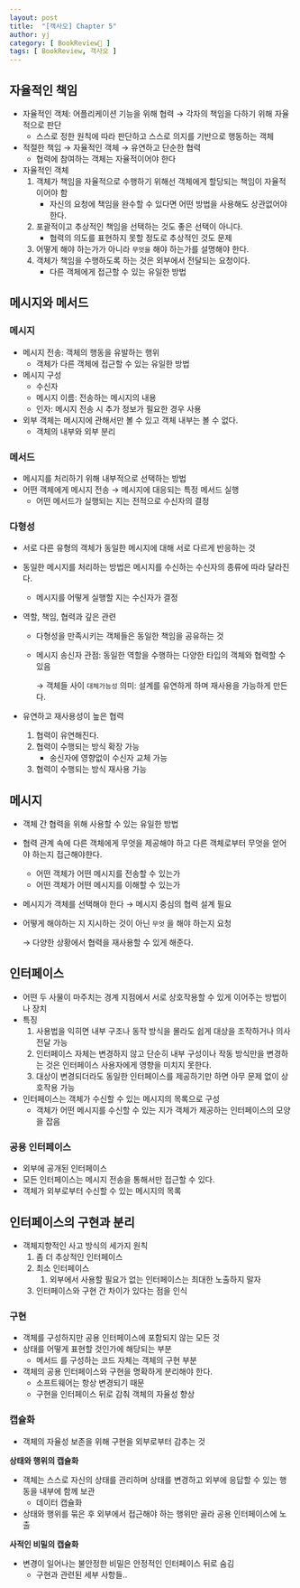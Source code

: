 ```yaml
---
layout: post
title:  "[객사오] Chapter 5"
author: yj
category: [ BookReview📕 ]
tags: [ BookReview, 객사오 ]
---
```


## 자율적인 책임

- 자율적인 객체: 어플리케이션 기능을 위해 협력 → 각자의 책임을 다하기 위해 자율적으로 판단
    - 스스로 정한 원칙에 따라 판단하고 스스로 의지를 기반으로 행동하는 객체
- 적절한 책임 → 자율적인 객체 → 유연하고 단순한 협력
    - 협력에 참여하는 객체는 자율적이어야 한다
- 자율적인 객체
    1. 객체가 책임을 자율적으로 수행하기 위해선 객체에게 할당되는 책임이 자율적이어야 함
        - 자신의 요청에 책임을 완수할 수 있다면 어떤 방법을 사용해도 상관없어야 한다.
    2. 포괄적이고 추상적인 책임을 선택하는 것도 좋은 선택이 아니다.
        - 협력의 의도를 표현하지 못할 정도로 추상적인 것도 문제
    3. 어떻게 해야 하는가가 아니라 `무엇을` 해야 하는가를 설명해야 한다.
    4. 객체가 책임을 수행하도록 하는 것은 외부에서 전달되는 요청이다.
        - 다른 객체에게 접근할 수 있는 유일한 방법

## 메시지와 메서드

### 메시지

- 메시지 전송: 객체의 행동을 유발하는 행위
    - 객체가 다른 객체에 접근할 수 있는 유일한 방법
- 메시지 구성
    - 수신자
    - 메시지 이름: 전송하는 메시지의 내용
    - 인자: 메시지 전송 시 추가 정보가 필요한 경우 사용
- 외부 객체는 메시지에 관해서만 볼 수 있고 객체 내부는 볼 수 없다.
    - 객체의 내부와 외부 분리

### 메서드

- 메시지를 처리하기 위해 내부적으로 선택하는 방법
- 어떤 객체에게 메시지 전송 → 메시지에 대응되는 특정 메서드 실행
    - 어떤 메서드가 실행되는 지는 전적으로 수신자의 결정

### 다형성

- 서로 다른 유형의 객체가 동일한 메시지에 대해 서로 다르게 반응하는 것
- 동일한 메시지를 처리하는 방법은 메시지를 수신하는 수신자의 종류에 따라 달라진다.
    - 메시지를 어떻게 실행할 지는 수신자가 결정
- 역할, 책임, 협력과 깊은 관련
    - 다형성을 만족시키는 객체들은 동일한 책임을 공유하는 것
    - 메시지 송신자 관점: 동일한 역할을 수행하는 다양한 타입의 객체와 협력할 수 있음
        
        → 객체들 사이 `대체가능성` 의미: 설계를 유연하게 하며 재사용을 가능하게 만든다.
        
- 유연하고 재사용성이 높은 협력
    1. 협력이 유연해진다.
    2. 협력이 수행되는 방식 확장 가능
        - 송신자에 영향없이 수신자 교체 가능
    3. 협력이 수행되는 방식 재사용 가능

## 메시지

- 객체 간 협력을 위해 사용할 수 있는 유일한 방법
- 협력 관계 속에 다른 객체에게 무엇을 제공해야 하고 다른 객체로부터 무엇을 얻어야 하는지 접근해야한다.
    - 어떤 객체가 어떤 메시지를 전송할 수 있는가
    - 어떤 객체가 어떤 메시지를 이해할 수 있는가
- 메시지가 객체를 선택해야 한다 → 메시지 중심의 협력 설계 필요
- 어떻게 해야하는 지 지시하는 것이 아닌 `무엇` 을 해야 하는지 요청
    
    → 다양한 상황에서 협력을 재사용할 수 있게 해준다.
    

## 인터페이스

- 어떤 두 사물이 마주치는 경계 지점에서 서로 상호작용할 수 있게 이어주는 방법이나 장치
- 특징
    1. 사용법을 익히면 내부 구조나 동작 방식을 몰라도 쉽게 대상을 조작하거나 의사 전달 가능
    2. 인터페이스 자체는 변경하지 않고 단순히 내부 구성이나 작동 방식만을 변경하는 것은 인터페이스 사용자에게 영향을 미치지 못한다.
    3. 대상이 변경되더라도 동일한 인터페이스를 제공하기만 하면 아무 문제 없이 상호작용 가능
- 인터페이스는 객체가 수신할 수 있는 메시지의 목록으로 구성
    - 객체가 어떤 메시지를 수신할 수 있는 지가 객체가 제공하는 인터페이스의 모양을 잡음

### 공용 인터페이스

- 외부에 공개된 인터페이스
- 모든 인터페이스는 메시지 전송을 통해서만 접근할 수 있다.
- 객체가 외부로부터 수신할 수 있는 메시지의 목록

## 인터페이스의 구현과 분리

- 객체지향적인 사고 방식의 세가지 원칙
    1. 좀 더 추상적인 인터페이스
    2. 최소 인터페이스
        1. 외부에서 사용할 필요가 없는 인터페이스는 최대한 노출하지 말자
    3. 인터페이스와 구현 간 차이가 있다는 점을 인식

### 구현

- 객체를 구성하지만 공용 인터페이스에 포함되지 않는 모든 것
- 상태를 어떻게 표현할 것인가에 해당되는 부분
    - 메서드 를 구성하는 코드 자체는 객체의 구현 부분
- 객체의 공용 인터페이스와 구현을 명확하게 분리해야 한다.
    - 소프트웨어는 항상 변경되기 때문
    - 구현을 인터페이스 뒤로 감춰 객체의 자율성 향상

### 캡슐화

- 객체의 자율성 보존을 위해 구현을 외부로부터 감추는 것

**상태와 행위의 캡슐화**

- 객체는 스스로 자신의 상태를 관리하며 상태를 변경하고 외부에 응답할 수 있는 행동을 내부에 함께 보관
    - 데이터 캡슐화
- 상태와 행위를 묶은 후 외부에서 접근해야 하는 행위만 골라 공용 인터페이스에 노출

**사적인 비밀의 캡슐화**

- 변경이 일어나는 불안정한 비밀은 안정적인 인터페이스 뒤로 숨김
    - 구현과 관련된 세부 사항들..